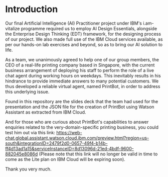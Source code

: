 # Introduction

Our final Artificial Intelligence (AI) Practitioner project under IBM's i.am-vitalize programme required us to employ AI Design Essentials, alongside the Enterprise Design Thinking (EDT) framework, for the designing process of our project. We also made full use of the IBM Cloud services available, as per our hands-on lab exercises and beyond, so as to bring our AI solution to life.

As a team, we unanimously agreed to help one of our group members, the CEO of a real-life printing company based in Singapore, with the current business arrangement of deploying his staff to perform the role of a live chat agent during working hours on weekdays. This inevitably results in his hindrance to provide immediate answers to many potential customers. We thus developed a reliable virtual agent, named PrintBot, in order to address this underlying issue.

Found in this repository are the slides deck that the team had used for the presentation and the JSON file for the creation of PrintBot using Watson Assistant as extracted from IBM Cloud.

And for those who are curious about PrintBot's capabilities to answer enquiries related to the very-domain-specific printing business, you could test him out via this link: https://web-chat.global.assistant.watson.cloud.ibm.com/preview.html?region=us-south&integrationID=2479f2d0-0657-49f4-b14b-ff4d13ad1a15&serviceInstanceID=8d13096d-21ed-4bdf-9600-882045e8086d
(Please note that this link will no longer be valid in time to come as the Lite plan on IBM Cloud will be expiring soon).

Thank you very much.
